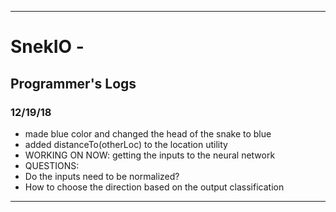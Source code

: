 ***
# SnekIO -

## Programmer's Logs
### 12/19/18
- made blue color and changed the head of the snake to blue
- added distanceTo(otherLoc) to the location utility
- WORKING ON NOW: getting the inputs to the neural network
- QUESTIONS:
- Do the inputs need to be normalized?
- How to choose the direction based on the output classification
***

